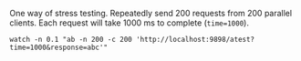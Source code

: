 One way of stress testing. Repeatedly send 200 requests from 200 parallel clients. Each request will take 1000 ms to complete (`time=1000`).
```
watch -n 0.1 "ab -n 200 -c 200 'http://localhost:9898/atest?time=1000&response=abc'"
```

